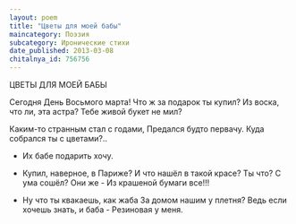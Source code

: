 ```yaml
---
layout: poem
title: "Цветы для моей бабы"
maincategory: Поэзия
subcategory: Иронические стихи
date_published: 2013-03-08
chitalnya_id: 756756
---
```




ЦВЕТЫ ДЛЯ МОЕЙ БАБЫ

Сегодня День Восьмого марта!
Что ж за подарок ты купил?
Из воска, что ли, эта астра?
Тебе живой букет не мил?

Каким-то странным стал с годами,
Предался будто первачу.
Куда собрался ты с цветами?..
- Их бабе подарить хочу.

- Купил, наверное, в Париже?
И что нашёл в такой красе?
Ты что? С ума сошёл? Они же -
Из крашеной бумаги все!!!

- Ну что ты квакаешь, как жаба
За домом нашим у плетня?
Ведь если хочешь знать, и баба -
Резиновая у меня.






